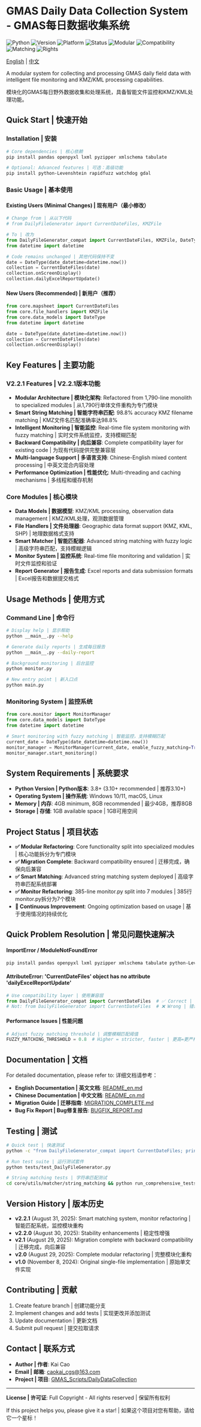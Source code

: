 # GMAS Daily Data Collection System - GMAS每日数据收集系统

![Python](https://img.shields.io/badge/Python-3.8%2B-blue?logo=python&logoColor=white)
![Version](https://img.shields.io/badge/Version-2.2.1-blue)
![Platform](https://img.shields.io/badge/Platform-Windows%20%7C%20macOS%20%7C%20Linux-lightgrey)
![Status](https://img.shields.io/badge/Status-Active-brightgreen)
![Modular](https://img.shields.io/badge/Architecture-Modular-orange)
![Compatibility](https://img.shields.io/badge/Backward-Compatible-green)
![Matching](https://img.shields.io/badge/Smart%20Matching-98.8%25-yellow)
![Rights](https://img.shields.io/badge/Rights-All%20Rights%20Reserved-red)

[English](./README_en.md) | [中文](./README_cn.md)

A modular system for collecting and processing GMAS daily field data with intelligent file monitoring and KMZ/KML processing capabilities.

模块化的GMAS每日野外数据收集和处理系统，具备智能文件监控和KMZ/KML处理功能。

## Quick Start | 快速开始

### Installation | 安装

```bash
# Core dependencies | 核心依赖
pip install pandas openpyxl lxml pyzipper xmlschema tabulate

# Optional: Advanced features | 可选：高级功能
pip install python-Levenshtein rapidfuzz watchdog gdal
```

### Basic Usage | 基本使用

#### Existing Users (Minimal Changes) | 现有用户（最小修改）

```python
# Change from | 从以下代码
# from DailyFileGenerator import CurrentDateFiles, KMZFile

# To | 改为
from DailyFileGenerator_compat import CurrentDateFiles, KMZFile, DateType
from datetime import datetime

# Code remains unchanged | 其他代码保持不变
date = DateType(date_datetime=datetime.now())
collection = CurrentDateFiles(date)
collection.onScreenDisplay()
collection.dailyExcelReportUpdate()
```

#### New Users (Recommended) | 新用户（推荐）

```python
from core.mapsheet import CurrentDateFiles
from core.file_handlers import KMZFile
from core.data_models import DateType
from datetime import datetime

date = DateType(date_datetime=datetime.now())
collection = CurrentDateFiles(date)
collection.onScreenDisplay()
```

## Key Features | 主要功能

### V2.2.1 Features | V2.2.1版本功能

- **Modular Architecture | 模块化架构**: Refactored from 1,790-line monolith to specialized modules | 从1,790行单体文件重构为专门模块
- **Smart String Matching | 智能字符串匹配**: 98.8% accuracy KMZ filename matching | KMZ文件名匹配准确率达98.8%
- **Intelligent Monitoring | 智能监控**: Real-time file system monitoring with fuzzy matching | 实时文件系统监控，支持模糊匹配
- **Backward Compatibility | 向后兼容**: Complete compatibility layer for existing code | 为现有代码提供完整兼容层
- **Multi-language Support | 多语言支持**: Chinese-English mixed content processing | 中英文混合内容处理
- **Performance Optimization | 性能优化**: Multi-threading and caching mechanisms | 多线程和缓存机制

### Core Modules | 核心模块

- **Data Models | 数据模型**: KMZ/KML processing, observation data management | KMZ/KML处理，观测数据管理
- **File Handlers | 文件处理器**: Geographic data format support (KMZ, KML, SHP) | 地理数据格式支持
- **Smart Matcher | 智能匹配器**: Advanced string matching with fuzzy logic | 高级字符串匹配，支持模糊逻辑
- **Monitor System | 监控系统**: Real-time file monitoring and validation | 实时文件监控和验证
- **Report Generator | 报告生成**: Excel reports and data submission formats | Excel报告和数据提交格式

## Usage Methods | 使用方式

### Command Line | 命令行

```bash
# Display help | 显示帮助
python __main__.py --help

# Generate daily reports | 生成每日报告
python __main__.py --daily-report

# Background monitoring | 后台监控
python monitor.py

# New entry point | 新入口点
python main.py
```

### Monitoring System | 监控系统

```python
from core.monitor import MonitorManager
from core.data_models import DateType
from datetime import datetime

# Smart monitoring with fuzzy matching | 智能监控，支持模糊匹配
current_date = DateType(date_datetime=datetime.now())
monitor_manager = MonitorManager(current_date, enable_fuzzy_matching=True)
monitor_manager.start_monitoring()
```

## System Requirements | 系统要求

- **Python Version | Python版本**: 3.8+ (3.10+ recommended | 推荐3.10+)
- **Operating System | 操作系统**: Windows 10/11, macOS, Linux
- **Memory | 内存**: 4GB minimum, 8GB recommended | 最少4GB，推荐8GB
- **Storage | 存储**: 1GB available space | 1GB可用空间

## Project Status | 项目状态

- **✅ Modular Refactoring**: Core functionality split into specialized modules | 核心功能拆分为专门模块
- **✅ Migration Complete**: Backward compatibility ensured | 迁移完成，确保向后兼容
- **✅ Smart Matching**: Advanced string matching system deployed | 高级字符串匹配系统部署
- **✅ Monitor Refactoring**: 385-line monitor.py split into 7 modules | 385行monitor.py拆分为7个模块
- **🔄 Continuous Improvement**: Ongoing optimization based on usage | 基于使用情况的持续优化

## Quick Problem Resolution | 常见问题快速解决

#### ImportError / ModuleNotFoundError

```bash
pip install pandas openpyxl lxml pyzipper xmlschema tabulate python-Levenshtein rapidfuzz watchdog
```

#### AttributeError: 'CurrentDateFiles' object has no attribute 'dailyExcelReportUpdate'

```python
# Use compatibility layer | 使用兼容层
from DailyFileGenerator_compat import CurrentDateFiles  # ✅ Correct | 正确
# Not: from DailyFileGenerator import CurrentDateFiles  # ❌ Wrong | 错误
```

#### Performance Issues | 性能问题

```python
# Adjust fuzzy matching threshold | 调整模糊匹配阈值
FUZZY_MATCHING_THRESHOLD = 0.8  # Higher = stricter, faster | 更高=更严格，更快
```

## Documentation | 文档

For detailed documentation, please refer to:
详细文档请参考：

- **English Documentation | 英文文档**: [README_en.md](./README_en.md)
- **Chinese Documentation | 中文文档**: [README_cn.md](./README_cn.md)
- **Migration Guide | 迁移指南**: [MIGRATION_COMPLETE.md](./MIGRATION_COMPLETE.md)
- **Bug Fix Report | Bug修复报告**: [BUGFIX_REPORT.md](./BUGFIX_REPORT.md)

## Testing | 测试

```bash
# Quick test | 快速测试
python -c "from DailyFileGenerator_compat import CurrentDateFiles; print('[Success] System working')"

# Run test suite | 运行测试套件
python tests/test_DailyFileGenerator.py

# String matching tests | 字符串匹配测试
cd core/utils/matcher/string_matching && python run_comprehensive_tests.py
```

## Version History | 版本历史

- **v2.2.1** (August 31, 2025): Smart matching system, monitor refactoring | 智能匹配系统，监控模块重构
- **v2.2.0** (August 30, 2025): Stability enhancements | 稳定性增强
- **v2.1** (August 29, 2025): Migration complete with backward compatibility | 迁移完成，向后兼容
- **v2.0** (August 29, 2025): Complete modular refactoring | 完整模块化重构
- **v1.0** (November 8, 2024): Original single-file implementation | 原始单文件实现

## Contributing | 贡献

1. Create feature branch | 创建功能分支
2. Implement changes and add tests | 实现更改并添加测试
3. Update documentation | 更新文档
4. Submit pull request | 提交拉取请求

## Contact | 联系方式

- **Author | 作者**: Kai Cao
- **Email | 邮箱**: caokai_cgs@163.com
- **Project | 项目**: [GMAS_Scripts/DailyDataCollection](https://github.com/Kai-FnLock/GMAS_Scripts)

---

**License | 许可证**: Full Copyright - All rights reserved | 保留所有权利

If this project helps you, please give it a star! | 如果这个项目对您有帮助，请给它一个星标！
